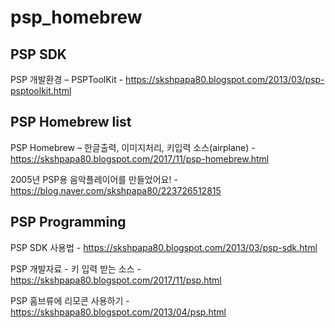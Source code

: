 # psp_homebrew

## PSP SDK

PSP 개발환경 – PSPToolKit - https://skshpapa80.blogspot.com/2013/03/psp-psptoolkit.html

## PSP Homebrew list

PSP Homebrew – 한글출력, 이미지처리, 키입력 소스(airplane) - https://skshpapa80.blogspot.com/2017/11/psp-homebrew.html

2005년 PSP용 음악플레이어를 만들었어요! - https://blog.naver.com/skshpapa80/223726512815

## PSP Programming

PSP SDK 사용법  - https://skshpapa80.blogspot.com/2013/03/psp-sdk.html

PSP 개발자료 - 키 입력 받는 소스 - https://skshpapa80.blogspot.com/2017/11/psp.html

PSP 홈브류에 리모콘 사용하기 - https://skshpapa80.blogspot.com/2013/04/psp.html
